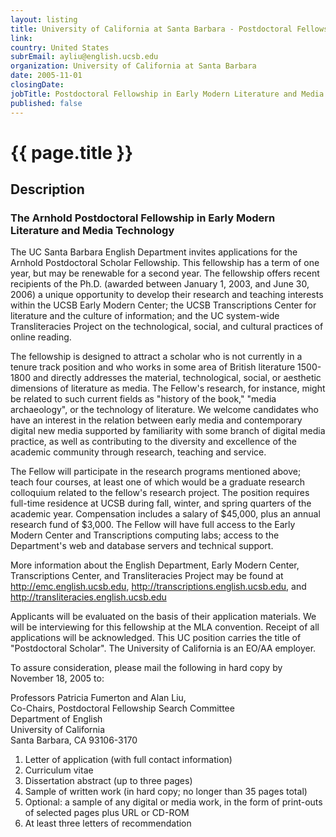 ```yaml
---
layout: listing
title: University of California at Santa Barbara - Postdoctoral Fellowship in Early Modern Literature and Media Technology
link:
country: United States
subrEmail: ayliu@english.ucsb.edu
organization: University of California at Santa Barbara 
date: 2005-11-01
closingDate: 
jobTitle: Postdoctoral Fellowship in Early Modern Literature and Media Technology
published: false
---
```



# {{ page.title }}

## Description









<h3>The Arnhold Postdoctoral Fellowship in Early Modern Literature and Media Technology</h3>

<p>The UC Santa Barbara English Department invites applications for the Arnhold Postdoctoral Scholar Fellowship. This fellowship has a term of one year, but may be renewable for a second year. The fellowship offers recent recipients of the Ph.D. (awarded between January 1, 2003, and June 30, 2006) a unique opportunity to develop their research and teaching interests within the UCSB Early Modern Center; the UCSB Transcriptions Center for literature and the culture of information; and the UC system-wide Transliteracies Project on the technological, social, and cultural practices of online reading.</p>

<p>The fellowship is designed to attract a scholar who is not currently in a tenure track position and who works in some area of British literature 1500-1800 and directly addresses the material, technological, social, or aesthetic dimensions of literature as media.  The Fellow's research, for instance, might be related to such current fields as "history of the book," "media archaeology", or the technology of literature.  We welcome candidates who have an interest in the relation between early media and contemporary digital new media supported by familiarity with some branch of digital media practice, as well as contributing to the diversity and excellence of the academic community through research, teaching and service.</p>

<p>The Fellow will participate in the research programs mentioned above; teach four courses, at least one of which would be a graduate research colloquium related to the fellow's research project. The position requires full-time residence at UCSB during fall, winter, and spring quarters of the academic year.  Compensation includes a salary of $45,000, plus an annual research fund of $3,000. The Fellow will have full access to the Early Modern Center and Transcriptions computing labs; access to the Department's web and database servers and technical support.</p>

<p>More information about the English Department, Early Modern Center, Transcriptions Center, and Transliteracies Project may be found at <a href="http://www.english.ucsb.edu">http://emc.english.ucsb.edu</a>, <a href="http://transcriptions.english.ucsb.edu">http://transcriptions.english.ucsb.edu</a>, and <a href="http://transliteracies.english.ucsb.edu">http://transliteracies.english.ucsb.edu</a></p>

<p>Applicants will be evaluated on the basis of their application materials. We will be interviewing for this fellowship at the MLA convention. Receipt of all applications will be acknowledged.  This UC position carries the title of "Postdoctoral Scholar". The University of California is an EO/AA employer.</p>

<p>To assure consideration, please mail the following in hard copy by November 18, 2005 to:</p>

<p>Professors Patricia Fumerton and Alan Liu,</br>
Co-Chairs, Postdoctoral Fellowship Search Committee</br>
Department of English</br>
University of California</br>
Santa Barbara, CA 93106-3170</br>
</p>

<ol>
<li>Letter of application (with full contact information)</li>
<li>Curriculum vitae</li>
<li>Dissertation abstract (up to three pages)</li>
<li>Sample of written work (in hard copy; no longer than 35 pages total)</li>
<li>Optional: a sample of any digital or media work, in the form of print-outs of selected pages plus URL or CD-ROM</li>
<li>At least three letters of recommendation</li>
</ol>

